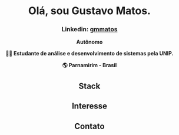 <h1 align="center">Olá, sou Gustavo Matos.</h1>

<div align="center">
  
  <h3>Linkedin: <a href="https://www.linkedin.com/in/gmmatos/" target="_blank">gmmatos</a></h3>

</div>

<div align="center">
  
  **Autônomo**
  
  **:man_technologist: Estudante de análise e desenvolvimento de sistemas pela UNIP.**
  
  **:earth_americas: Parnamirim - Brasil**
  
</div>

<div align="center">
  
  ## Stack
  
  ## Interesse
  
  ## Contato
  
</div>
